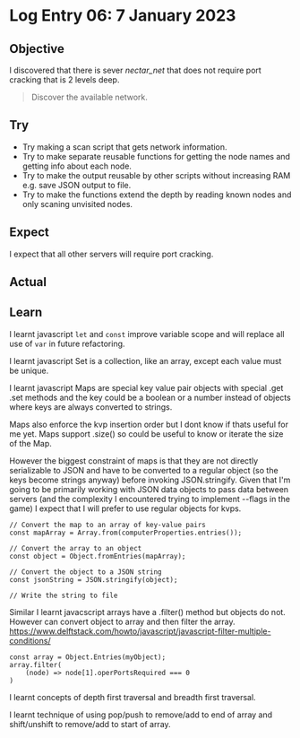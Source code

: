 # Log Entry 06: 7 January 2023

## Objective

I discovered that there is sever _nectar_net_ that does not require port cracking that is 2 levels deep.

> Discover the available network.

## Try

- Try making a scan script that gets network information.
- Try to make separate reusable functions for getting the node names and getting info about each node.
- Try to make the output reusable by other scripts without increasing RAM e.g. save JSON output to file.
- Try to make the functions extend the depth by reading known nodes and only scaning unvisited nodes.

## Expect

I expect that all other servers will require port cracking.

## Actual


## Learn

I learnt javascript `let` and `const` improve variable scope and will replace all use of `var` in future refactoring.

I learnt javascript Set is a collection, like an array, except each value must be unique.

I learnt javascript Maps are special key value pair objects with special .get .set methods and the key could be a boolean or a number instead of objects where keys are always converted to strings.

Maps also enforce the kvp insertion order but I dont know if thats useful for me yet. Maps support .size() so could be useful to know or iterate the size of the Map.

However the biggest constraint of maps is that they are not directly serializable to JSON and have to be converted to a regular object (so the keys become strings anyway) before invoking JSON.stringify. Given that I'm going to be primarily working with JSON data objects to pass data between servers (and the complexity I encountered trying to implement --flags in the game) I expect that I will prefer to use regular objects for kvps.

```
// Convert the map to an array of key-value pairs
const mapArray = Array.from(computerProperties.entries());

// Convert the array to an object
const object = Object.fromEntries(mapArray);

// Convert the object to a JSON string
const jsonString = JSON.stringify(object);

// Write the string to file
```

Similar I learnt javacscript arrays have a .filter() method but objects do not. However can convert object to array and then filter the array.
https://www.delftstack.com/howto/javascript/javascript-filter-multiple-conditions/

```
const array = Object.Entries(myObject);
array.filter( 
    (node) => node[1].operPortsRequired === 0
)
```


I learnt concepts of depth first traversal and breadth first traversal.

I learnt technique of using pop/push to remove/add to end of array and shift/unshift to remove/add to start of array.

